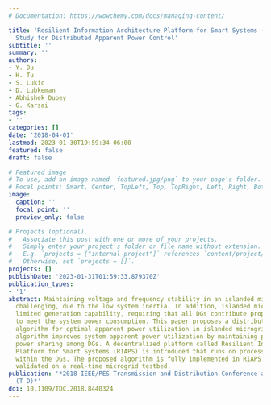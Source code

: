 ```yaml
---
# Documentation: https://wowchemy.com/docs/managing-content/

title: 'Resilient Information Architecture Platform for Smart Systems (RIAPS): Case
  Study for Distributed Apparent Power Control'
subtitle: ''
summary: ''
authors:
- Y. Du
- H. Tu
- S. Lukic
- D. Lubkeman
- Abhishek Dubey
- G. Karsai
tags:
- ''
categories: []
date: '2018-04-01'
lastmod: 2023-01-30T19:59:34-06:00
featured: false
draft: false

# Featured image
# To use, add an image named `featured.jpg/png` to your page's folder.
# Focal points: Smart, Center, TopLeft, Top, TopRight, Left, Right, BottomLeft, Bottom, BottomRight.
image:
  caption: ''
  focal_point: ''
  preview_only: false

# Projects (optional).
#   Associate this post with one or more of your projects.
#   Simply enter your project's folder or file name without extension.
#   E.g. `projects = ["internal-project"]` references `content/project/deep-learning/index.md`.
#   Otherwise, set `projects = []`.
projects: []
publishDate: '2023-01-31T01:59:33.879370Z'
publication_types:
- '1'
abstract: Maintaining voltage and frequency stability in an islanded microgrid is
  challenging, due to the low system inertia. In addition, islanded microgrids have
  limited generation capability, requiring that all DGs contribute proportionally
  to meet the system power consumption. This paper proposes a distributed control
  algorithm for optimal apparent power utilization in islanded microgrids. The developed
  algorithm improves system apparent power utilization by maintaining proportional
  power sharing among DGs. A decentralized platform called Resilient Information Architecture
  Platform for Smart Systems (RIAPS) is introduced that runs on processors embedded
  within the DGs. The proposed algorithm is fully implemented in RIAPS platform and
  validated on a real-time microgrid testbed.
publication: '*2018 IEEE/PES Transmission and Distribution Conference and Exposition
  (T D)*'
doi: 10.1109/TDC.2018.8440324
---
```

